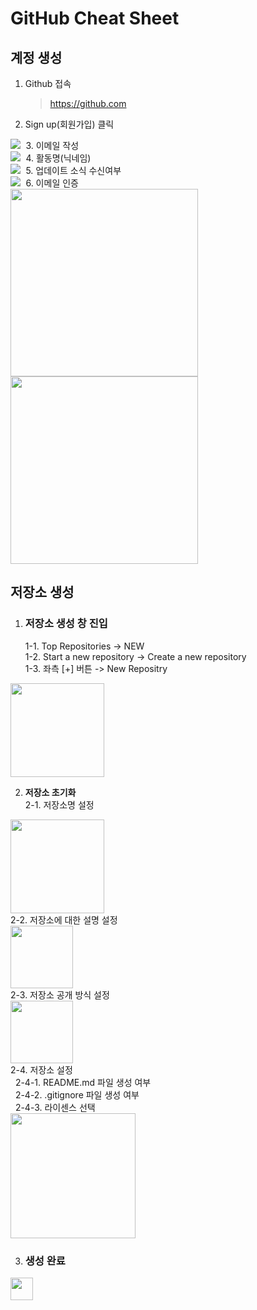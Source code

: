 # **GitHub Cheat Sheet**
## **계정 생성**
1. Github 접속
    > https://github.com
2. Sign up(회원가입) 클릭<br>
<kbd>
<img src="https://user-images.githubusercontent.com/45596014/204702325-34eb1772-a8ff-44c9-9c63-a33c025fe29f.png">
</kbd>
3. 이메일 작성<br>
<kbd>
<img src="https://user-images.githubusercontent.com/45596014/204702480-96f46b87-aa3f-4f1a-85c4-8be41b275038.png">
</kbd>
4. 활동명(닉네임)<br>
<kbd>
<img src="https://user-images.githubusercontent.com/45596014/204739950-70266395-820f-4e97-8e68-36b9efcaada9.png">
</kbd>
5. 업데이트 소식 수신여부<br>
<kbd>
<img src="https://user-images.githubusercontent.com/45596014/204749508-4d5da037-c4ea-46f3-bb06-484cb9960062.png">
</kbd>
6. 이메일 인증<br>
<kbd>
<img width="300" src="https://user-images.githubusercontent.com/45596014/204749790-381f989b-f538-4d38-98b9-40209205f4dc.png"><br>
<img width="300" src="https://user-images.githubusercontent.com/45596014/204750636-05e2666f-68fa-4693-a991-aded8c153927.png">
</kbd>

## **저장소 생성**
1. ### **저장소 생성 창 진입**<br>
    1-1. Top Repositories -> NEW<br>
    1-2. Start a new repository -> Create a new repository<br>
    1-3. 좌측 [+] 버튼 -> New Repositry

<kbd>
<img height="150" src="https://user-images.githubusercontent.com/115057348/204690306-ca3e7377-f8e2-40bd-943a-9fe9974ed46d.jpg">
</kbd>

2. **저장소 초기화**<br>
    2-1. 저장소명 설정<br>
<kbd>
<img height="150" src="https://user-images.githubusercontent.com/45596014/193050451-d76a0abf-27f4-4bd7-b1ab-e5e214463b92.jpg">
</kbd><br>
    2-2. 저장소에 대한 설명 설정<br>
<kbd>
<img height="100" src="https://user-images.githubusercontent.com/45596014/193048451-9819ac81-b0a8-4d1d-b97c-84398633b4a5.jpg">
</kbd><br>
    2-3. 저장소 공개 방식 설정<br>
<kbd>
<img height="100" src="https://user-images.githubusercontent.com/45596014/193050059-7bb3dadb-0550-41d6-afce-2f788c2e7111.jpg">
</kbd><br>
2-4. 저장소 설정<br>
&nbsp;&nbsp;2-4-1. README.md 파일 생성 여부<br>
&nbsp;&nbsp;2-4-2. .gitignore 파일 생성 여부<br>
&nbsp;&nbsp;2-4-3. 라이센스 선택<br>
<kbd>
<img height="200" src="https://user-images.githubusercontent.com/45596014/193049783-11cdf10c-5c6f-4eb1-9f07-b185ff47507d.jpg">
</kbd>

3. ### **생성 완료**<br>
<kbd>
<img height="36" src="https://user-images.githubusercontent.com/45596014/193056984-f8d08228-1f84-42cc-a7b4-d6e7de1e7444.jpg">
</kbd>